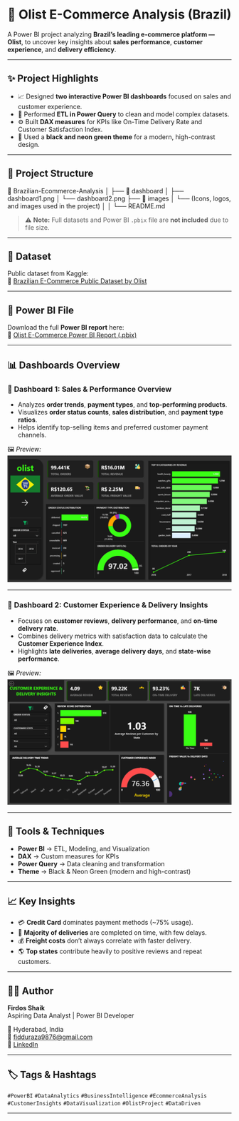# 🛒 Olist E-Commerce Analysis (Brazil)

A Power BI project analyzing **Brazil’s leading e-commerce platform — Olist**, to uncover key insights about **sales performance**, **customer experience**, and **delivery efficiency**.

---

## ✨ Project Highlights

- 📈 Designed **two interactive Power BI dashboards** focused on sales and customer experience.  
- 🧹 Performed **ETL in Power Query** to clean and model complex datasets.  
- ⚙️ Built **DAX measures** for KPIs like On-Time Delivery Rate and Customer Satisfaction Index.  
- 🎨 Used a **black and neon green theme** for a modern, high-contrast design.  

---

## 📁 Project Structure

📂 Brazilian-Ecommerce-Analysis
│
├── 📁 dashboard
│   ├── dashboard1.png
│   └── dashboard2.png
├── 📁 images
│   └── (Icons, logos, and images used in the project)
│ 
│
└── README.md


> ⚠️ **Note:** Full datasets and Power BI `.pbix` file are **not included** due to file size.  

---

## 📂 Dataset

Public dataset from Kaggle:  
🔗 [Brazilian E-Commerce Public Dataset by Olist](https://www.kaggle.com/datasets/olistbr/brazilian-ecommerce)

---

## 📄 Power BI File

Download the full **Power BI report** here:  
🔗 [Olist E-Commerce Power BI Report (.pbix)](https://drive.google.com/yourlink)

---

## 📊 Dashboards Overview

### 💼 **Dashboard 1: Sales & Performance Overview**
- Analyzes **order trends**, **payment types**, and **top-performing products**.  
- Visualizes **order status counts**, **sales distribution**, and **payment type ratios**.  
- Helps identify top-selling items and preferred customer payment channels.

🖼️ *Preview:*  
![Sales Dashboard](dashboard/dashboard1.png)

---

### 🚀 **Dashboard 2: Customer Experience & Delivery Insights**
- Focuses on **customer reviews**, **delivery performance**, and **on-time delivery rate**.  
- Combines delivery metrics with satisfaction data to calculate the **Customer Experience Index**.  
- Highlights **late deliveries**, **average delivery days**, and **state-wise performance**.

🖼️ *Preview:*  
![Customer Insights Dashboard](dashboard/dashboard2.png)

---

## 🧠 Tools & Techniques

- **Power BI** → ETL, Modeling, and Visualization  
- **DAX** → Custom measures for KPIs  
- **Power Query** → Data cleaning and transformation  
- **Theme** → Black & Neon Green (modern and high-contrast)

---

## 📈 Key Insights

- 💳 **Credit Card** dominates payment methods (~75% usage).  
- 🚚 **Majority of deliveries** are completed on time, with few delays.  
- 💰 **Freight costs** don’t always correlate with faster delivery.  
- 🌎 **Top states** contribute heavily to positive reviews and repeat customers.

---

## 👨‍💻 Author

**Firdos Shaik**  
Aspiring Data Analyst | Power BI Developer  

📍 Hyderabad, India  
📧 fidduraza9876@gmail.com  
🔗 [LinkedIn](https://www.linkedin.com/in/firdos-shaik-551b4222b/)

---

## 🏷️ Tags & Hashtags

`#PowerBI` `#DataAnalytics` `#BusinessIntelligence` `#EcommerceAnalysis`  
`#CustomerInsights` `#DataVisualization` `#OlistProject` `#DataDriven`

---

